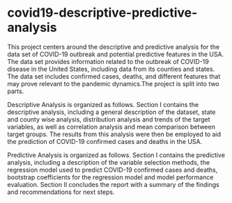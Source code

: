 # covid19-descriptive-predictive-analysis

This project centers around the descriptive and predictive analysis for the data set of COVID-19 outbreak and
potential predictive features in the USA. The data set provides information related to the
outbreak of COVID-19 disease in the United States, including data from its counties and states.
The data set includes confirmed cases, deaths, and different features that may prove relevant to
the pandemic dynamics.The project is split into two parts. 

Descriptive Analysis is organized as follows. Section I contains the descriptive analysis, including a
general description of the dataset, state and county wise analysis, distribution analysis and trends
of the target variables, as well as correlation analysis and mean comparison between target
groups. The results from this analysis were then be employed to aid the prediction of COVID-19
confirmed cases and deaths in the USA. 

Predictive Analysis is organized as follows. Section I contains the predictive analysis, including a
description of the variable selection methods, the regression model used to predict COVID-19
confirmed cases and deaths, bootstrap coefficients for the regression model and model
performance evaluation. Section II concludes the report with a summary of the findings and
recommendations for next steps.
